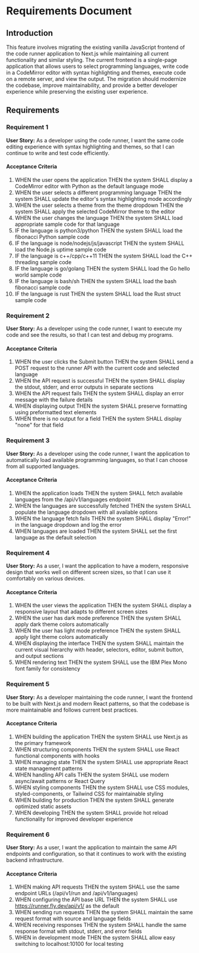 # Requirements Document

## Introduction

This feature involves migrating the existing vanilla JavaScript frontend of the code runner application to Next.js while maintaining all current functionality and similar styling. The current frontend is a single-page application that allows users to select programming languages, write code in a CodeMirror editor with syntax highlighting and themes, execute code on a remote server, and view the output. The migration should modernize the codebase, improve maintainability, and provide a better developer experience while preserving the existing user experience.

## Requirements

### Requirement 1

**User Story:** As a developer using the code runner, I want the same code editing experience with syntax highlighting and themes, so that I can continue to write and test code efficiently.

#### Acceptance Criteria

1. WHEN the user opens the application THEN the system SHALL display a CodeMirror editor with Python as the default language mode
2. WHEN the user selects a different programming language THEN the system SHALL update the editor's syntax highlighting mode accordingly
3. WHEN the user selects a theme from the theme dropdown THEN the system SHALL apply the selected CodeMirror theme to the editor
4. WHEN the user changes the language THEN the system SHALL load appropriate sample code for that language
5. IF the language is python3/python THEN the system SHALL load the fibonacci Python sample code
6. IF the language is node/nodejs/js/javascript THEN the system SHALL load the Node.js uptime sample code
7. IF the language is c++/cpp/c++11 THEN the system SHALL load the C++ threading sample code
8. IF the language is go/golang THEN the system SHALL load the Go hello world sample code
9. IF the language is bash/sh THEN the system SHALL load the bash fibonacci sample code
10. IF the language is rust THEN the system SHALL load the Rust struct sample code

### Requirement 2

**User Story:** As a developer using the code runner, I want to execute my code and see the results, so that I can test and debug my programs.

#### Acceptance Criteria

1. WHEN the user clicks the Submit button THEN the system SHALL send a POST request to the runner API with the current code and selected language
2. WHEN the API request is successful THEN the system SHALL display the stdout, stderr, and error outputs in separate sections
3. WHEN the API request fails THEN the system SHALL display an error message with the failure details
4. WHEN displaying output THEN the system SHALL preserve formatting using preformatted text elements
5. WHEN there is no output for a field THEN the system SHALL display "none" for that field

### Requirement 3

**User Story:** As a developer using the code runner, I want the application to automatically load available programming languages, so that I can choose from all supported languages.

#### Acceptance Criteria

1. WHEN the application loads THEN the system SHALL fetch available languages from the /api/v1/languages endpoint
2. WHEN the languages are successfully fetched THEN the system SHALL populate the language dropdown with all available options
3. WHEN the language fetch fails THEN the system SHALL display "Error!" in the language dropdown and log the error
4. WHEN languages are loaded THEN the system SHALL set the first language as the default selection

### Requirement 4

**User Story:** As a user, I want the application to have a modern, responsive design that works well on different screen sizes, so that I can use it comfortably on various devices.

#### Acceptance Criteria

1. WHEN the user views the application THEN the system SHALL display a responsive layout that adapts to different screen sizes
2. WHEN the user has dark mode preference THEN the system SHALL apply dark theme colors automatically
3. WHEN the user has light mode preference THEN the system SHALL apply light theme colors automatically
4. WHEN displaying the interface THEN the system SHALL maintain the current visual hierarchy with header, selectors, editor, submit button, and output sections
5. WHEN rendering text THEN the system SHALL use the IBM Plex Mono font family for consistency

### Requirement 5

**User Story:** As a developer maintaining the code runner, I want the frontend to be built with Next.js and modern React patterns, so that the codebase is more maintainable and follows current best practices.

#### Acceptance Criteria

1. WHEN building the application THEN the system SHALL use Next.js as the primary framework
2. WHEN structuring components THEN the system SHALL use React functional components with hooks
3. WHEN managing state THEN the system SHALL use appropriate React state management patterns
4. WHEN handling API calls THEN the system SHALL use modern async/await patterns or React Query
5. WHEN styling components THEN the system SHALL use CSS modules, styled-components, or Tailwind CSS for maintainable styling
6. WHEN building for production THEN the system SHALL generate optimized static assets
7. WHEN developing THEN the system SHALL provide hot reload functionality for improved developer experience

### Requirement 6

**User Story:** As a user, I want the application to maintain the same API endpoints and configuration, so that it continues to work with the existing backend infrastructure.

#### Acceptance Criteria

1. WHEN making API requests THEN the system SHALL use the same endpoint URLs (/api/v1/run and /api/v1/languages)
2. WHEN configuring the API base URL THEN the system SHALL use https://runner.fly.dev/api/v1/ as the default
3. WHEN sending run requests THEN the system SHALL maintain the same request format with source and language fields
4. WHEN receiving responses THEN the system SHALL handle the same response format with stdout, stderr, and error fields
5. WHEN in development mode THEN the system SHALL allow easy switching to localhost:10100 for local testing